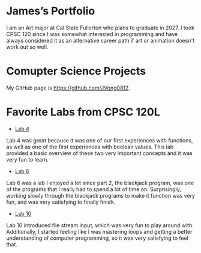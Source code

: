 # James’s Portfolio

I am an Art major at Cal State Fullerton who plans to graduate in 2027. I took CPSC 120 since I was somewhat interested in programming and have always considered it as an alternative career path if art or animation doesn't work out so well.

# Comupter Science Projects

My GitHub page is https://github.com/JVong0812.


# Favorite Labs from CPSC 120L

* [Lab 4](https://github.com/cpsc-fall-2023/cpsc-120-lab-04-james-tom-1)

Lab 4 was great because it was one of our first experiences with functions, as well as one of the first experiences with boolean values. This lab provided a basic overview of these two very important concepts and it was very fun to learn.


* [Lab 6](https://github.com/cpsc-fall-2023/cpsc-120-lab-06-james-bryan/tree/main)

Lab 6 was a lab I enjoyed a lot since part 2, the blackjack program, was one of the programs that I really had to spend a lot of time on. Surprisingly, working slowly through the blackjack programs to make it function was very fun, and was very satisfying to finally finish.


* [Lab 10](https://github.com/cpsc-fall-2023/cpsc-120-lab-10-james-and-richard)

Lab 10 introduced file stream input, which was very fun to play around with. Additionally, I started feeling like I was mastering loops and getting a better understanding of computer programming, so it was very satisfying to feel that.
